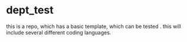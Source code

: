 # dept_test
this is a repo, which has a basic template, which can be tested . this will include several different coding languages.
